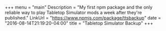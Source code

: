 +++
menu = "main"
Description = "My first npm package and the only reliable way to play Tabletop Simulator mods a week after they're published."
LinkUrl = "https://www.npmjs.com/package/ttsbackup"
date = "2016-08-14T21:19:20-04:00"
title = "Tabletop Simulator Backup"
+++